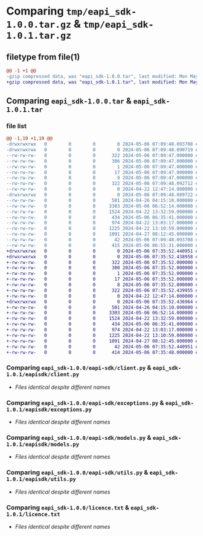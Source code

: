 # Comparing `tmp/eapi_sdk-1.0.0.tar.gz` & `tmp/eapi_sdk-1.0.1.tar.gz`

## filetype from file(1)

```diff
@@ -1 +1 @@
-gzip compressed data, was "eapi_sdk-1.0.0.tar", last modified: Mon May  6 07:09:48 2024, max compression
+gzip compressed data, was "eapi_sdk-1.0.1.tar", last modified: Mon May  6 07:35:52 2024, max compression
```

## Comparing `eapi_sdk-1.0.0.tar` & `eapi_sdk-1.0.1.tar`

### file list

```diff
@@ -1,19 +1,19 @@
-drwxrwxrwx   0        0        0        0 2024-05-06 07:09:48.093708 eapi_sdk-1.0.0/
-drwxrwxrwx   0        0        0        0 2024-05-06 07:09:48.090719 eapi_sdk-1.0.0/EAPI_SDK.egg-info/
--rw-rw-rw-   0        0        0      322 2024-05-06 07:09:47.000000 eapi_sdk-1.0.0/EAPI_SDK.egg-info/PKG-INFO
--rw-rw-rw-   0        0        0      306 2024-05-06 07:09:47.000000 eapi_sdk-1.0.0/EAPI_SDK.egg-info/SOURCES.txt
--rw-rw-rw-   0        0        0        1 2024-05-06 07:09:47.000000 eapi_sdk-1.0.0/EAPI_SDK.egg-info/dependency_links.txt
--rw-rw-rw-   0        0        0       17 2024-05-06 07:09:47.000000 eapi_sdk-1.0.0/EAPI_SDK.egg-info/requires.txt
--rw-rw-rw-   0        0        0        9 2024-05-06 07:09:47.000000 eapi_sdk-1.0.0/EAPI_SDK.egg-info/top_level.txt
--rw-rw-rw-   0        0        0      322 2024-05-06 07:09:48.092712 eapi_sdk-1.0.0/PKG-INFO
--rw-rw-rw-   0        0        0        0 2024-04-22 12:47:14.000000 eapi_sdk-1.0.0/README.md
-drwxrwxrwx   0        0        0        0 2024-05-06 07:09:48.089722 eapi_sdk-1.0.0/eapi-sdk/
--rw-rw-rw-   0        0        0      501 2024-04-26 04:15:10.000000 eapi_sdk-1.0.0/eapi-sdk/__init__.py
--rw-rw-rw-   0        0        0     3303 2024-05-06 06:52:14.000000 eapi_sdk-1.0.0/eapi-sdk/client.py
--rw-rw-rw-   0        0        0     1524 2024-04-22 13:32:59.000000 eapi_sdk-1.0.0/eapi-sdk/exceptions.py
--rw-rw-rw-   0        0        0      434 2024-05-06 06:35:41.000000 eapi_sdk-1.0.0/eapi-sdk/main.py
--rw-rw-rw-   0        0        0      974 2024-04-22 13:03:17.000000 eapi_sdk-1.0.0/eapi-sdk/models.py
--rw-rw-rw-   0        0        0     1225 2024-04-22 13:10:59.000000 eapi_sdk-1.0.0/eapi-sdk/utils.py
--rw-rw-rw-   0        0        0     1091 2024-04-27 08:12:45.000000 eapi_sdk-1.0.0/licence.txt
--rw-rw-rw-   0        0        0       42 2024-05-06 07:09:48.093708 eapi_sdk-1.0.0/setup.cfg
--rw-rw-rw-   0        0        0      415 2024-05-06 06:55:31.000000 eapi_sdk-1.0.0/setup.py
+drwxrwxrwx   0        0        0        0 2024-05-06 07:35:52.440951 eapi_sdk-1.0.1/
+drwxrwxrwx   0        0        0        0 2024-05-06 07:35:52.438958 eapi_sdk-1.0.1/EAPI_SDK.egg-info/
+-rw-rw-rw-   0        0        0      322 2024-05-06 07:35:52.000000 eapi_sdk-1.0.1/EAPI_SDK.egg-info/PKG-INFO
+-rw-rw-rw-   0        0        0      300 2024-05-06 07:35:52.000000 eapi_sdk-1.0.1/EAPI_SDK.egg-info/SOURCES.txt
+-rw-rw-rw-   0        0        0        1 2024-05-06 07:35:52.000000 eapi_sdk-1.0.1/EAPI_SDK.egg-info/dependency_links.txt
+-rw-rw-rw-   0        0        0       17 2024-05-06 07:35:52.000000 eapi_sdk-1.0.1/EAPI_SDK.egg-info/requires.txt
+-rw-rw-rw-   0        0        0        8 2024-05-06 07:35:52.000000 eapi_sdk-1.0.1/EAPI_SDK.egg-info/top_level.txt
+-rw-rw-rw-   0        0        0      322 2024-05-06 07:35:52.439955 eapi_sdk-1.0.1/PKG-INFO
+-rw-rw-rw-   0        0        0        0 2024-04-22 12:47:14.000000 eapi_sdk-1.0.1/README.md
+drwxrwxrwx   0        0        0        0 2024-05-06 07:35:52.436964 eapi_sdk-1.0.1/eapisdk/
+-rw-rw-rw-   0        0        0      501 2024-04-26 04:15:10.000000 eapi_sdk-1.0.1/eapisdk/__init__.py
+-rw-rw-rw-   0        0        0     3303 2024-05-06 06:52:14.000000 eapi_sdk-1.0.1/eapisdk/client.py
+-rw-rw-rw-   0        0        0     1524 2024-04-22 13:32:59.000000 eapi_sdk-1.0.1/eapisdk/exceptions.py
+-rw-rw-rw-   0        0        0      434 2024-05-06 06:35:41.000000 eapi_sdk-1.0.1/eapisdk/main.py
+-rw-rw-rw-   0        0        0      974 2024-04-22 13:03:17.000000 eapi_sdk-1.0.1/eapisdk/models.py
+-rw-rw-rw-   0        0        0     1225 2024-04-22 13:10:59.000000 eapi_sdk-1.0.1/eapisdk/utils.py
+-rw-rw-rw-   0        0        0     1091 2024-04-27 08:12:45.000000 eapi_sdk-1.0.1/licence.txt
+-rw-rw-rw-   0        0        0       42 2024-05-06 07:35:52.440951 eapi_sdk-1.0.1/setup.cfg
+-rw-rw-rw-   0        0        0      414 2024-05-06 07:35:48.000000 eapi_sdk-1.0.1/setup.py
```

### Comparing `eapi_sdk-1.0.0/eapi-sdk/client.py` & `eapi_sdk-1.0.1/eapisdk/client.py`

 * *Files identical despite different names*

### Comparing `eapi_sdk-1.0.0/eapi-sdk/exceptions.py` & `eapi_sdk-1.0.1/eapisdk/exceptions.py`

 * *Files identical despite different names*

### Comparing `eapi_sdk-1.0.0/eapi-sdk/models.py` & `eapi_sdk-1.0.1/eapisdk/models.py`

 * *Files identical despite different names*

### Comparing `eapi_sdk-1.0.0/eapi-sdk/utils.py` & `eapi_sdk-1.0.1/eapisdk/utils.py`

 * *Files identical despite different names*

### Comparing `eapi_sdk-1.0.0/licence.txt` & `eapi_sdk-1.0.1/licence.txt`

 * *Files identical despite different names*


